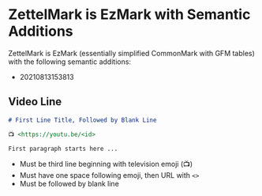 # ZettelMark is EzMark with Semantic Additions

ZettelMark is EzMark (essentially simplified CommonMark with GFM tables)
with the following semantic additions:

* 20210813153813

## Video Line

```markdown
# First Line Title, Followed by Blank Line

📺 <https://youtu.be/<id>

First paragraph starts here ...
```

* Must be third line beginning with television emoji (📺)
* Must have one space following emoji, then URL with `<>`
* Must be followed by blank line

